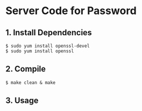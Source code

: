 # Server Code for Password

## 1. Install Dependencies 
```
$ sudo yum install openssl-devel
$ sudo yum install openssl
```

## 2. Compile

```
$ make clean & make
```

## 3. Usage


